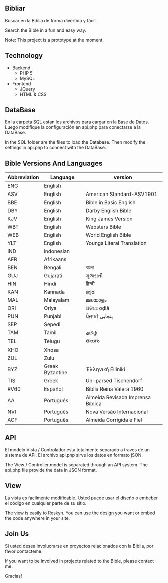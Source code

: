 ## Bibliar

Buscar en la Biblia de forma divertida y fácil. 

Search the Bible in a fun and easy way.

Note: This project is a prototype at the moment. 

## Technology ##

* Backend
	* PHP 5
	* MySQL
* Frontend
	* JQuery
	* HTML & CSS

## DataBase ##

En la carpeta SQL estan los archivos para cargar en la Base de Datos. Luego modifique la configuración en api.php para conectarse a la DataBase.

In the SQL folder are the files to load the Database. Then modify the settings in api.php to connect with the DataBase.

## Bible Versions And Languages ##

| Abbreviation | Language | version |
| ------------ | ------------ | ------------ |
|  ENG |  English |   |
|  ASV |  English |  American Standard-ASV1901 |  
|  BBE |  English |  Bible in Basic English |  
|  DBY |  English |  Darby English Bible |  
|  KJV |  English |  King James Version |  
|  WBT |  English |  Websters Bible | 
|  WEB |  English |  World English Bible | 
|  YLT |  English |  Youngs Literal Translation | 
|  IND |  indonesian |   |
|  AFR |  Afrikaans |   | 
|  BEN |  Bengali |  বাংলা |
|  GUJ |  Gujarati |  ગુજરાતી |
|  HIN |  Hindi |  हिन्दी |
|  KAN |  Kannada |  ಕನ್ನಡ | 
|  MAL |  Malayalam |  മലയാളം | 
|  ORI |  Oriya |  ଓଡ଼ିଆ oḍiā |
|  PUN |  Punjabi |  ਪੰਜਾਬੀ پنجابی |
|  SEP |  Sepedi |   |
|  TAM |  Tamil |  தமிழ்  |  
|  TEL |  Telugu |  తెలుగు | 
|  XHO |  Xhosa |   |  
|  ZUL |  Zulu |   | 
|  BYZ |  Greek Byzantine |  Ἑλληνική Ellinikí |   |
|  TIS |  Greek |  Un-parsed Tischendorf |
|  RV60 |  Español |  Biblia Reina Valera 1960 |  
|  AA |  Português |  Almeida Revisada Imprensa Bíblica | 
|  NVI |  Português |  Nova Versão Internacional  | 
|  ACF |  Português |  Almeida Corrigida e Fiel |


## API ##

El modelo Vista / Controlador esta totalmente separado a traves de un sistema de API. El archivo api.php sirve los datos en formato jSON.

The View / Controller model is  separated through an API system. The api.php file provide the data in JSON format.

## View ##

La vista es facilmente modificable. Usted puede usar el diseño o embeber el código en cualquier parte de su sitio.

The view is easily to Reskyn. You can use the design you want or embed the code anywhere in your site.

## Join Us ##

Si usted desea involucrarse en proyectos relacionados con la Biblia, por favor contacteme.

If you want to be involved in projects related to the Bible, please contact me.

Gracias!
